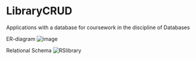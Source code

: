 # LibraryCRUD
Applications with a database for coursework in the discipline of Databases

ER-diagram
![image](https://user-images.githubusercontent.com/76695117/157388444-69d54ce3-b15b-49b1-9c2b-aa62478874d6.png)

Relational Schema
![RSlibrary](https://user-images.githubusercontent.com/76695117/157388492-3899afe9-4f38-4add-a80e-2d19a7627cb2.jpg)
